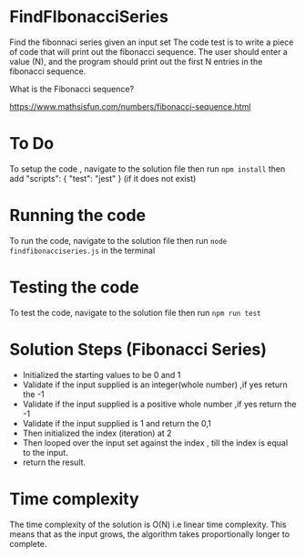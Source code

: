 # FindFIbonacciSeries
Find the fibonnaci series given an input set
The code test is to write a piece of code that will print out the fibonacci sequence. The user should enter a value (N), and the program should print out the first N entries in the fibonacci sequence.

What is the Fibonacci sequence?

https://www.mathsisfun.com/numbers/fibonacci-sequence.html
# To Do
To setup the code , navigate to the solution file then run `npm install` then add 
  "scripts": {
    "test": "jest"
  } 
  (if it does not exist)
  
# Running the code
To run the code, navigate to the solution file then run `node findfibonacciseries.js` in the terminal

# Testing the code
To test the code, navigate to the solution file then run `npm run test`

# Solution Steps (Fibonacci Series)
- Initialized the starting values to be 0 and 1
- Validate if the input supplied is an integer(whole number) ,if yes return the -1 
- Validate if the input supplied is a positive whole number  ,if yes return the -1 
- Validate if the input supplied is 1 and return the 0,1 
- Then initialized the index (iteration) at 2
- Then looped over the input set against the index , till the index is equal to the input.
- return the result.

# Time complexity
The time complexity of the solution is O(N) i.e linear time complexity. This means that as the input grows, the algorithm takes proportionally longer to complete.
